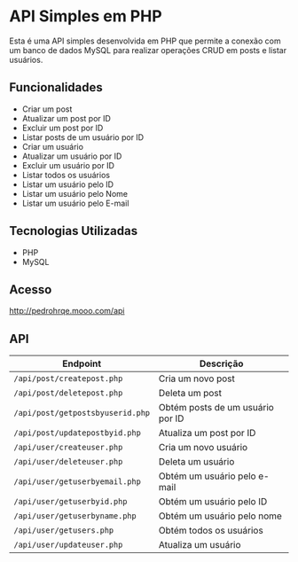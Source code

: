 # API Simples em PHP

Esta é uma API simples desenvolvida em PHP que permite a conexão com um banco de dados MySQL para realizar operações CRUD em posts e listar usuários.

## Funcionalidades
- Criar um post
- Atualizar um post por ID
- Excluir um post por ID
- Listar posts de um usuário por ID
- Criar um usuário
- Atualizar um usuário por ID
- Excluir um usuário por ID
- Listar todos os usuários
- Listar um usuário pelo ID
- Listar um usuário pelo Nome
- Listar um usuário pelo E-mail

## Tecnologias Utilizadas
- PHP
- MySQL

## Acesso
http://pedrohrqe.mooo.com/api

## API
| Endpoint                            | Descrição                          |
|-------------------------------------|----------------------------------|
| `/api/post/createpost.php`         | Cria um novo post                |
| `/api/post/deletepost.php`         | Deleta um post                   |
| `/api/post/getpostsbyuserid.php`   | Obtém posts de um usuário por ID |
| `/api/post/updatepostbyid.php`     | Atualiza um post por ID          |
| `/api/user/createuser.php`         | Cria um novo usuário             |
| `/api/user/deleteuser.php`         | Deleta um usuário                |
| `/api/user/getuserbyemail.php`     | Obtém um usuário pelo e-mail     |
| `/api/user/getuserbyid.php`        | Obtém um usuário pelo ID         |
| `/api/user/getuserbyname.php`      | Obtém um usuário pelo nome       |
| `/api/user/getusers.php`           | Obtém todos os usuários          |
| `/api/user/updateuser.php`         | Atualiza um usuário              |